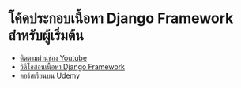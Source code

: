 # โค้ดประกอบเนื้อหา Django Framework สำหรับผู้เริ่มต้น

- [ติดตามผ่านช่อง Youtube](https://www.youtube.com/@KongRuksiamTutorial)
- [วิดีโอสอนเนื้อหา Django Framework](https://youtu.be/no1oR9_fc6s)
- [คอร์สเรียนบน Udemy](https://github.com/kongruksiamza/udemy-course)
